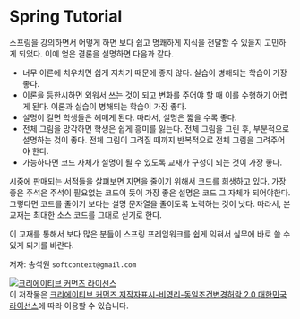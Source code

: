 # Spring Tutorial

스프링을 강의하면서 어떻게 하면 보다 쉽고 명쾌하게 지식을 전달할 수 있을지 고민하게 되었다. 이에 얻은 결론을 설명하면 다음과 같다.

* 너무 이론에 치우치면 쉽게 지치기 때문에 좋지 않다. 실습이 병해되는 학습이 가장 좋다. 
* 이론을 등한시하면 외워서 쓰는 것이 되고 변화를 주어야 할 때 이를 수행하기 어렵게 된다. 이론과 실습이 병해되는 학습이 가장 좋다.
* 설명이 길면 학생들은 헤매게 된다. 따라서, 설명은 짧을 수록 좋다.
* 전체 그림을 망각하면 학생은 쉽게 흥미를 잃는다. 전체 그림을 그린 후, 부분적으로 설명하는 것이 좋다. 전체 그림이 그려질 때까지 반복적으로 전체 그림을 그려주어야 한다.
* 가능하다면 코드 자체가 설명이 될 수 있도록 교재가 구성이 되는 것이 가장 좋다.

시중에 판매되는 서적들을 살펴보면 지면을 줄이기 위해서 코드를 희생하고 있다. 가장 좋은 주석은 주석이 필요없는 코드이 듯이 가장 좋은 설명은 코드 그 자체가 되어야한다. 그렇다면 코드를 줄이기 보다는 설명 문자열을 줄이도록 노력하는 것이 낫다. 따라서, 본 교재는 최대한 소스 코드를 그대로 싣기로 한다.

이 교재를 통해서 보다 많은 분들이 스프링 프레임워크를 쉽게 익혀서 실무에 바로 쓸 수 있게 되기를 바란다.

저자: 송석원 `softcontext@gmail.com`

<a rel="license" href="http://creativecommons.org/licenses/by-nc-sa/2.0/kr/"><img alt="크리에이티브 커먼즈 라이선스" style="border-width:0" src="https://i.creativecommons.org/l/by-nc-sa/2.0/kr/88x31.png" /></a><br />이 저작물은 <a rel="license" href="http://creativecommons.org/licenses/by-nc-sa/2.0/kr/">크리에이티브 커먼즈 저작자표시-비영리-동일조건변경허락 2.0 대한민국 라이선스</a>에 따라 이용할 수 있습니다.